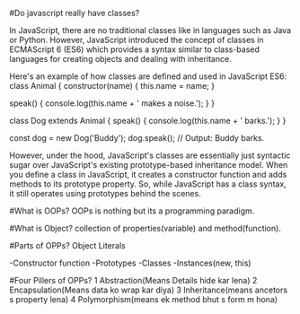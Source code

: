 #Do javascript really have classes?

In JavaScript, there are no traditional classes like in languages such as Java or Python. However, JavaScript introduced the concept of classes in ECMAScript 6 (ES6) which provides a syntax similar to class-based languages for creating objects and dealing with inheritance.

Here's an example of how classes are defined and used in JavaScript ES6:
class Animal {
  constructor(name) {
    this.name = name;
  }

  speak() {
    console.log(this.name + ' makes a noise.');
  }
}

class Dog extends Animal {
  speak() {
    console.log(this.name + ' barks.');
  }
}

const dog = new Dog('Buddy');
dog.speak(); // Output: Buddy barks.


However, under the hood, JavaScript's classes are essentially just syntactic sugar over JavaScript's existing prototype-based inheritance model. When you define a class in JavaScript, it creates a constructor function and adds methods to its prototype property. So, while JavaScript has a class syntax, it still operates using prototypes behind the scenes.





#What is OOPs?
OOPs is nothing but its a programming paradigm.





#What is Object?
collection of properties(variable) and method(function).



#Parts of OPPs?
Object Literals


-Constructor function
-Prototypes
-Classes
-Instances(new, this)



#Four Pillers of OPPs?
1 Abstraction(Means Details hide kar lena)
2 Encapsulation(Means data ko wrap kar diya)
3 Inheritance(means ancetors s property lena)
4 Polymorphism(means ek method bhut s form m hona)
